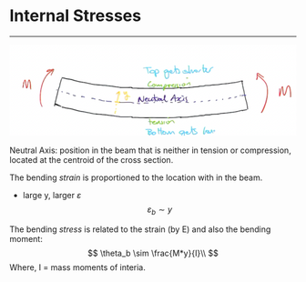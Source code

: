 # Internal Stresses
---
![](/assets/internalStress1.png)

Neutral Axis: position in the beam that is neither in tension or compression, located at the centroid of the cross section.

The bending *strain* is proportioned to the location with in the beam.
- large y, larger $\varepsilon$
$$
\varepsilon_b \sim y
$$

The bending *stress* is related to the strain (by E) and also the bending moment:
$$
\theta_b \sim \frac{M*y}{I}\\
$$
Where, I = mass moments of interia.